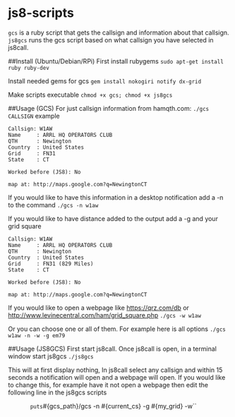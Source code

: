 # js8-scripts
`gcs` is a ruby script that gets the callsign and information about that callsign.
`js8gcs` runs the gcs script based on what callsign you have selected in js8call.

##Install (Ubuntu/Debian/RPi)
First install rubygems
`sudo apt-get install ruby ruby-dev`

Install needed gems for gcs
`gem install nokogiri notify dx-grid`

Make scripts executable
`chmod +x gcs; chmod +x js8gcs`

##Usage (GCS)
For just callsign information from hamqth.com:
`./gcs CALLSIGN`
example
```./gcs w1aw
Callsign: W1AW
Name     : ARRL HQ OPERATORS CLUB
QTH      : Newington
Country  : United States
Grid     : FN31
State    : CT

Worked before (JS8): No

map at: http://maps.google.com?q=NewingtonCT
```

If you would like to have this information in a desktop notification add a -n to the command
`./gcs -n w1aw`

If you would like to have distance added to the output add a -g and your grid square
```./gcs w1aw -g em79
Callsign: W1AW
Name     : ARRL HQ OPERATORS CLUB
QTH      : Newington
Country  : United States
Grid     : FN31 (829 Miles)
State    : CT

Worked before (JS8): No

map at: http://maps.google.com?q=NewingtonCT
```

If you would like to open a webpage like https://qrz.com/db or http://www.levinecentral.com/ham/grid_square.php
`./gcs -w w1aw`

Or you can choose one or all of them.  For example here is all options
`./gcs w1aw -n -w -g em79`

##Usage (JS8GCS)
First start js8call.  Once js8call is open, in a terminal window start js8gcs
`./js8gcs`

This will at first display nothing, In js8call select any callsign and within 15 seconds a notification will open and a webpage will open.  If you would like to change this, for example have it not open a webpage then edit the following line in the js8gcs scripts

`        puts `#{gcs_path}/gcs -n #{current_cs} -g #{my_grid} -w``
